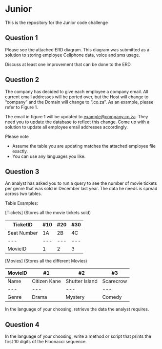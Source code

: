 # Junior


This is the repository for the Junior code challenge


## Question 1


Please see the attached ERD diagram. This diagram was submitted as a solution to storing employee Cellphone data, voice and sms usage.


Discuss at least one improvement that can be done to the ERD.


## Question 2


The company has decided to give each employee a company email. All current email addresses will be ported over, but the Host will change to “company” and the Domain will change to “.co.za”. As an example, please refer to Figure 1.


The email in figure 1 will be updated to example@company.co.za. They need you to update the database to reflect this change.
Come up with a solution to update all employee email addresses accordingly. 


Please note
*	Assume the table you are updating matches the attached employee file exactly. 
*	You can use any languages you like.


## Question 3


An analyst has asked you to run a query to see the number of movie tickets per genre that was sold in December last year. The data he needs is spread across two tables.


Table Examples:


[Tickets] (Stores all the movie tickets sold) 


TicketID	| #10 | #20 | #30
--- | --- | --- | --- |
Seat Number	| 1A | 2B | 4C
--- | --- | --- | --- |
MovieID | 1 | 2 | 3


[Movies] (Stores all the different Movies)


MovieID	| #1 | #2 | #3
--- | --- | --- | --- |
Name	| Citizen Kane | Shutter Island | Scarecrow
--- | --- | --- | --- |
Genre | Drama | Mystery | Comedy


In the language of your choosing, retrieve the data the analyst requires.


## Question 4


In the language of your choosing, write a method or script that prints the first 10 digits of the Fibonacci sequence.


